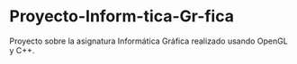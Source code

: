 # Proyecto-Inform-tica-Gr-fica
Proyecto sobre la asignatura Informática Gráfica realizado usando OpenGL y C++.
